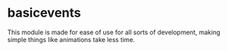 # basicevents
This module is made for ease of use for all sorts of development, making simple things like animations take less time.
